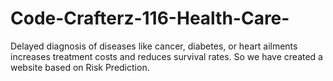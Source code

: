 # Code-Crafterz-116-Health-Care-
Delayed diagnosis of diseases like cancer,  diabetes, or heart ailments increases treatment costs and reduces survival rates. So we have created a website  based on Risk Prediction.
